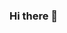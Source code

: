 ### Hi there 👋

<!--
**meshbound/meshbound** is a ✨ _special_ ✨ repository because its `README.md` (this file) appears on your GitHub profile.

![Meshbound's github stats](https://github-readme-stats.vercel.app/api?username=meshbound&count_private=true)

Here are some ideas to get you started:

- 🔭 I’m currently working on ...
- 🌱 I’m currently learning ...
- 👯 I’m looking to collaborate on ...
- 🤔 I’m looking for help with ...
- 💬 Ask me about ...
- 📫 How to reach me: ...
- 😄 Pronouns: ...
- ⚡ Fun fact: ...
-->
